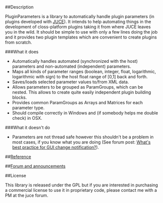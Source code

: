 ##Description

PluginParameters is a library to automatically handle plugin parameters (in plugins developed with [JUCE](http://rawmaterialsoftware.com/juce.php)). It intends to help automating things in the development of closs-platform plugins taking it from where JUCE leaves you in the wild. It should be simple to use with only a few lines doing the job and it provides two plugin templates which are convenient to create plugins from scratch. 

###What it does

* Automatically handles automated (synchronized with the host) parameters and non-automated (independent) parameters.
* Maps all kinds of parameter ranges (boolean, integer, float, logarithmic, logarithmic with sign) to the host float range of [0,1] back and forth.
* Saves/loads selected parameter values to/from XML data.
* Allows parameters to be grouped as ParamGroups, which can be nested. This allows to create quite easily independent plugin building blocks.
* Provides common ParamGroups as Arrays and Matrices for each parameter type.
* Should compile correctly in Windows and (if somebody helps me double check) in OSX.

###What it doesn't do

* Parameters are not thread safe however this shouldn't be a problem in most cases, if you know what you are doing (See forum post: [What's best practice for GUI change notification?](http://www.rawmaterialsoftware.com/viewtopic.php?f=8&t=10531)).

##[Reference](https://github.com/4drX/pluginparameters/wiki)

##[Forum and announcements](http://www.rawmaterialsoftware.com/viewtopic.php?f=6&t=11122&p=63732#p63732)

##License

This library is released under the GPL but if you are interested in purchasing a commercial license to use it in proprietary code, please contact me with a PM at the juce forum.